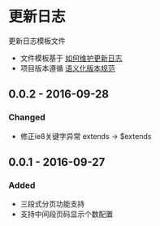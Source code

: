 # 更新日志

更新日志模板文件

* 文件模板基于 [如何维护更新日志](http://keepachangelog.com/zh-CN/0.3.0/)
* 项目版本遵循 [语义化版本规范](http://semver.org/lang/zh-CN/)

## 0.0.2 - 2016-09-28

### Changed

- 修正ie8关键字异常 extends -> $extends

## 0.0.1 - 2016-09-27

### Added

- 三段式分页功能支持
- 支持中间段页码显示个数配置
